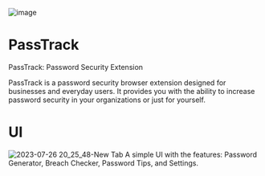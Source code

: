 ![image](https://github.com/SriharC/PassTrack/assets/42175655/054b532a-1025-404d-a780-f0e7e98f5db2)


# PassTrack
PassTrack: Password Security Extension

PassTrack is a password security browser extension designed for businesses and everyday users. It provides you with the ability to increase password security in your organizations or just for yourself.

# UI

![2023-07-26 20_25_48-New Tab](https://github.com/SriharC/PassTrack/assets/42175655/738d121c-68a9-4b2a-8692-425f8431a5b4)
A simple UI with the features: Password Generator, Breach Checker, Password Tips, and Settings.
